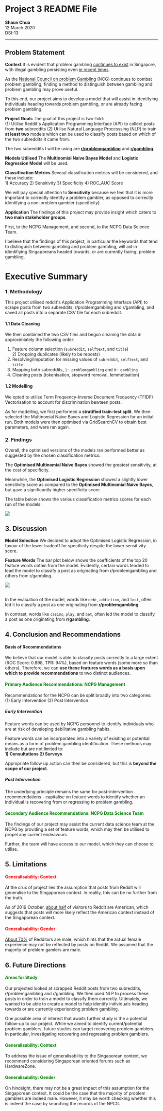 # Project 3 README File
**Shaun Chua**
<br>12 March 2020
<br>DSI-13

---------------------------------------------------------------------------------

## Problem Statement
**Context**
It is evident that problem gambling <a href="https://www.straitstimes.com/singapore/more-seek-help-for-gambling-problems">continues to exist</a> in Singapore, with illegal gambling persisting even <a href="https://www.straitstimes.com/singapore/police-arrest-37-people-seized-more-than-3000-in-illegal-gambling-prostitution-sting">in recent times</a>.

As the <a href="https://www.ncpg.org.sg/en/Pages/Home.aspx">National Council on problem Gambling</a> (NCG) continues to combat problem gambling, finding a method to distinguish between gambling and problem gambling may prove useful.

To this end, our project aims to develop a model that will assist in identifying individuals heading towards problem gambling, or are already facing problem gambling.

**Project Goals**
The goal of this project is two-fold:
<br> (1) Utilise Reddit's Application Programming Interface (API) to collect posts from **two** subreddits
(2) Utilise Natural Language Processsing (NLP) to train **at least two** models which can be used to classify posts based on which of the two subreddits it came from.

The two subreddits I will be using are <a href="https://www.reddit.com/r/problemgambling/">**r/problemgambling**</a> and <a href="https://www.reddit.com/r/gambling/">**r/gambling**</a>.

**Models Utilised**
The **Multinomial Naive Bayes Model** and **Logistic Regression Model** will be used.
<a id="here"></a>

**Classification Metrics**
Several classification metrics will be considered, and these include:
<br> 1) Accuracy
2) Sensitivity
3) Specificity
4) ROC_AUC Score

We will pay special attention to **Sensitivity** because we feel that it is more important to correctly identify a problem gambler, as opposed to correctly identifying a non-problem gambler (specificity).

**Application**
The findings of this project may provide insight which caters to **two main stakeholder groups**.

First, to the NCPG Management, and second, to the NCPG Data Science Team.

I believe that the findings of this project, in particular the keywords that tend to distinguish between gambling and problem gambling, will aid in identifiying Singaporeans headed towards, or are currently facing, problem gambling.

# Executive Summary
### 1. Methodology

This project utilised reddit's Application Programming Interface (API) to scrape posts from two subreddits, r/problemgambling and r/gambling, and saved all posts into a separate CSV file for each subreddit.

#### 1.1 Data Cleaning
We then combined the two CSV files and begun cleaning the data in approximiately the following order:
1) Feature column selection (`subreddit`, `selftext`, and `title`)
<br> 2) Dropping duplicates (likely to be reposts)
3) Resolving/Imputation for missing values of `subreddit`, `selftext`, and `title`
4) Mapping both subreddits, `1: problemgambling` and `0: gambling`
5) Cleaning posts (tokenisation, stopword removal, lemmetisation)

#### 1.2 Modelling
We opted to utilise Term Frequency-Inverse Document Frequency (TFIDF) Vectorisation to account for discrimination bewteen posts.

As for modelling, we first performed a **stratified train-test split**.  We then selected the Multinomial Naive Bayes and Logistic Regression for an initial run. Both models were then optimised via GridSearchCV to obtain best parameters, and were ran again.

### 2. Findings
Overall, the optimised versions of the models ran performed better as suggested by the chosen classification metrics.

The **Optimised Multinomial Naive Bayes** showed the greatest sensitivity, at the cost of specificity.

Meanwhile, the **Optimised Logistic Regression** showed a slightly lower sensitivity score as compared to the **Optimised Multinomial Naive Bayes**, but gave a significantly higher specificity score.

The table below shows the various classification metrics scores for each run of the models:

<img src="./images/dsi_13_sg_shaun_project_3_summarytable.PNG">


## 3. Discussion
**Model Selection**
We decided to adopt the Optimised Logistic Regression, in favour of the lower tradeoff for specificity despite the lower sensitivity score.

**Feature Words**
The bar plot below shows the coefficients of the top 20 feature words obtain from the model. Evidently, certain words tended to lead the model to classify a post as originating from r/problemgambling and others from r/gambling.

<img src="./images/dsi_13_sg_shaun_project_3_featurewordcoefs.png">

<br> In the evaluation of the model, words like `debt`, `addiction`, and `lost`, often led it to classify a post as one originating from **r/problemgambling**.

In contrast, words like `casino`, `play`, and `bet`, often led the model to classify a post as one originating from **r/gambling**.

## 4. Conclusion and Recommendations

#### Basis of Recommendations
We believe that our model is able to classify posts correctly to a large extent (ROC Score: 0.898, TPR: 94%), based on feature words (some more so than others). Therefore, we can **use these features words as a basis upon which to provide recommendations** to two distinct audiences.

#### <font color = green> Primary Audience Recommendations: NCPG Management </font>
Recommendations for the NCPG can be split broadly into two categories:
<br>(1) Early Intervention
(2) Post Intervention

##### Early Intervention
Feature words can be used by NCPG personnel to identify individuals who are at risk of developing debilitative gambling habits.

Feature words can be incorporated into a variety of exisiting or potential means as a form of problem gambling identification. These methods may include but are not limited to:
<br> **1) Consultations**
**2) Surveys**

Appropriate follow up action can then be considered, but this is **beyond the scope of our project**.

##### Post Intervention
The underlying principle remains the same for post-intervention recommendations - capitalise on feature words to identify whether an individual is recovering from or regressing to problem gambling.

#### <font color = green> Secondary Audience Recommendations: NCPG Data Science Team </font>
The findings of our project may assist the current data science team at the NCPG by providing a set of feature words, which may then be utilised to propel any current endeavours.

Further, the team will have access to our model, which they can choose to utilise.

## 5. Limitations
#### <font color = red> Generalisability: Context </font>
At the crux of project lies the assumption that posts from Reddit will generalise to the Singaporean context. In reality, this can be no further from the truth.

As of 2019 October, <a href="https://www.statista.com/statistics/325144/reddit-global-active-user-distribution/">about half</a> of visitors to Reddit are American, which suggests that posts will more likely reflect the American context instead of the Singaporean context.

#### <font color = red> Generalisability: Gender </font>
<a href="https://mediakix.com/blog/reddit-statistics-users-demographics/">About 70%</a> of Redditors are male, which hints that the actual female experience may not be reflected by posts on Reddit. We assumed that the majority of problem gamlers are male.

## 6. Future Directions
#### <font color = green> Areas for Study </font>
Our projected looked at scrapped Reddit posts from two subreddits, r/problemgambling and r/gambling. We then used NLP to process these posts in order to train a model to classify them correctly. Ultimately, we wanted to be able to create a model to help identify individuals heading towards or are currently experiencing problem gambling.

One possible area of interest that awaits further study is the a potential follow-up to our project. While we aimed to identify current/potential problem gamblers, future studies can target recovering problem gamblers. In particular, investigating recovering and regressing problem gamblers.

#### <font color = green> Generalisability: Context </font>
To address the issue of generalisability to the Singaporean context, we recommend considering Singaporean oriented forums such as HardwareZone.

#### <font color = green> Generalisability: Gender </font>
On hindsight, there may not be a great impact of this assumption for the Singaporean context. It could be the case that the majority of problem gamblers are indeed male. However, it may be worth checking whether this is indeed the case by searching the records of the NPCG.
